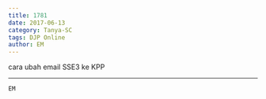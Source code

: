 ```yaml
---
title: 1781
date: 2017-06-13
category: Tanya-SC
tags: DJP Online
author: EM
---
```


cara ubah email SSE3 ke KPP

---



`EM`
